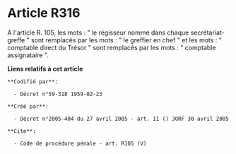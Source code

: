 # Article R316

A l'article R. 105, les mots : " le régisseur nommé dans chaque secrétariat-greffe " sont remplacés par les mots : " le
greffier en chef " et les mots : " comptable direct du Trésor " sont remplacés par les mots : " comptable assignataire ".

**Liens relatifs à cet article**

	**Codifié par**:

	  - Décret n°59-318 1959-02-23

	**Créé par**:

	  - Décret n°2005-404 du 27 avril 2005 - art. 11 () JORF 30 avril 2005

	**Cite**:

	  - Code de procédure pénale - art. R105 (V)
